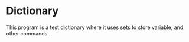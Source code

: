 # Dictionary
This program is a test dictionary where it uses sets to store variable, and other commands.
